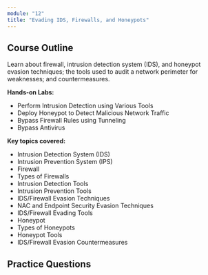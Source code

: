```yaml
---
module: "12"
title: "Evading IDS, Firewalls, and Honeypots"
---
```


<!-- # Module 12: Evading IDS, Firewalls, and Honeypots -->

## Course Outline

Learn about firewall, intrusion detection system (IDS), and honeypot evasion techniques; the tools used to audit a network perimeter for weaknesses; and countermeasures.

**Hands-on Labs:**

- Perform Intrusion Detection using Various Tools
- Deploy Honeypot to Detect Malicious Network Traffic
- Bypass Firewall Rules using Tunneling
- Bypass Antivirus

**Key topics covered:**

- Intrusion Detection System (IDS)
- Intrusion Prevention System (IPS)
- Firewall
- Types of Firewalls
- Intrusion Detection Tools
- Intrusion Prevention Tools
- IDS/Firewall Evasion Techniques
- NAC and Endpoint Security Evasion Techniques
- IDS/Firewall Evading Tools
- Honeypot
- Types of Honeypots
- Honeypot Tools
- IDS/Firewall Evasion Countermeasures

## Practice Questions
